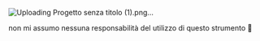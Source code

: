 



![Uploading Progetto senza titolo (1).png…]()





non mi assumo nessuna responsabilità del utilizzo di questo strumento 🚨



